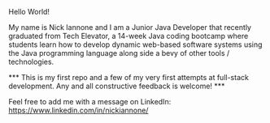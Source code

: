 Hello World!

My name is Nick Iannone and I am a Junior Java Developer that recently graduated from Tech Elevator, a 14-week Java coding bootcamp where students learn how to develop dynamic web-based software systems using the Java programming language along side a bevy of other tools / technologies.

*** This is my first repo and a few of my very first attempts at full-stack development. Any and all constructive feedback is welcome! ***

Feel free to add me with a message on LinkedIn:
https://www.linkedin.com/in/nickiannone/





